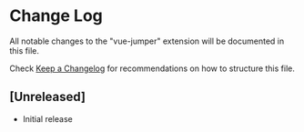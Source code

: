 <!--
 * @Author: atdow
 * @Date: 2017-08-21 14:59:59
 * @LastEditors: null
 * @LastEditTime: 2022-10-29 17:55:50
 * @Description: file description
-->

# Change Log

All notable changes to the "vue-jumper" extension will be documented in this file.

Check [Keep a Changelog](http://keepachangelog.com/) for recommendations on how to structure this file.

## [Unreleased]

* Initial release

